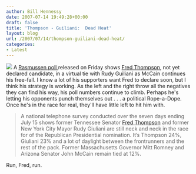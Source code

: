 ```yaml
---
author: Bill Hennessy
date: 2007-07-14 19:49:28+00:00
draft: false
title: 'Thompson - Guiliani:  Dead Heat'
layout: blog
url: /2007/07/14/thompson-guiliani-dead-heat/
categories:
- Latest
---
```


![](https://polls.newsmax.com/thompson/thompson.jpg)
A [Rasmussen poll ](https://www.rasmussenreports.com/public_content/politics/2008_republican_presidential_primary)released on Friday shows [Fred Thompson,](https://polls.newsmax.com/thompson/?promo_code=32EC-1) not yet declared candidate, in a virtual tie with Rudy Guiliani as McCain continues his free-fall.  I know a lot of his supporters want Fred to declare soon, but I think his strategy is working.  As the left and the right throw all the negatives they can find his way, his poll numbers continue to climb.  Perhaps he's letting his opponents punch themselves out . . . a political Rope-a-Dope.  Once he's in the race for real, they'll have little left to hit him with.


> A national telephone survey conducted over the seven days ending July 15 shows former Tennessee Senator [Fred Thompson](https://www.rasmussenreports.com/public_content/politics/2008_republican_presidential_primary#) and former New York City Mayor Rudy Giuliani are still neck and neck in the race for of the Republican Presidential nomination. It’s Thompson 24%, Giuliani 23% and a lot of daylight between the frontrunners and the rest of the pack. Former Massachusetts Governor Mitt Romney and Arizona Senator John McCain remain tied at 12%.


Run, Fred, run.
